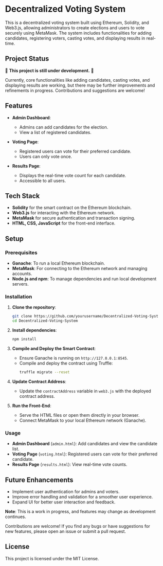 # Decentralized Voting System

This is a decentralized voting system built using Ethereum, Solidity, and Web3.js, allowing administrators to create elections and users to vote securely using MetaMask. The system includes functionalities for adding candidates, registering voters, casting votes, and displaying results in real-time.

## Project Status

🚧 **This project is still under development.** 🚧

Currently, core functionalities like adding candidates, casting votes, and displaying results are working, but there may be further improvements and refinements in progress. Contributions and suggestions are welcome!

## Features

- **Admin Dashboard**: 
  - Admins can add candidates for the election.
  - View a list of registered candidates.

- **Voting Page**: 
  - Registered users can vote for their preferred candidate.
  - Users can only vote once.

- **Results Page**: 
  - Displays the real-time vote count for each candidate.
  - Accessible to all users.

## Tech Stack

- **Solidity** for the smart contract on the Ethereum blockchain.
- **Web3.js** for interacting with the Ethereum network.
- **MetaMask** for secure authentication and transaction signing.
- **HTML, CSS, JavaScript** for the front-end interface.

## Setup

### Prerequisites

- **Ganache**: To run a local Ethereum blockchain.
- **MetaMask**: For connecting to the Ethereum network and managing accounts.
- **Node.js and npm**: To manage dependencies and run local development servers.

### Installation

1. **Clone the repository**:
   ```bash
   git clone https://github.com/yourusername/Decentralized-Voting-System-Draft.git
   cd Decentralized-Voting-System
   ```

2. **Install dependencies**:
   ```bash
   npm install
   ```

3. **Compile and Deploy the Smart Contract**:
   - Ensure Ganache is running on `http://127.0.0.1:8545`.
   - Compile and deploy the contract using Truffle:
     ```bash
     truffle migrate --reset
     ```

4. **Update Contract Address**:
   - Update the `contractAddress` variable in `web3.js` with the deployed contract address.

5. **Run the Front-End**:
   - Serve the HTML files or open them directly in your browser.
   - Connect MetaMask to your local Ethereum network (Ganache).

### Usage

- **Admin Dashboard** (`admin.html`): Add candidates and view the candidate list.
- **Voting Page** (`voting.html`): Registered users can vote for their preferred candidate.
- **Results Page** (`results.html`): View real-time vote counts.

## Future Enhancements

- Implement user authentication for admins and voters.
- Improve error handling and validation for a smoother user experience.
- Expand UI for better user interaction and feedback.

**Note**: This is a work in progress, and features may change as development continues.

Contributions are welcome! If you find any bugs or have suggestions for new features, please open an issue or submit a pull request.

## License

This project is licensed under the MIT License.
